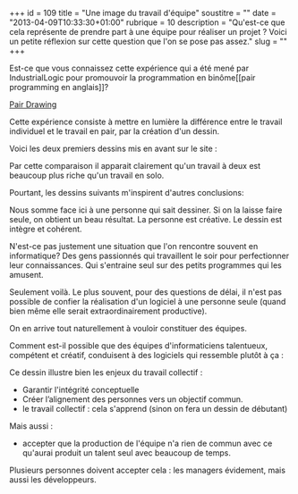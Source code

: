 +++
id = 109
title = "Une image du travail d'équipe"
soustitre = ""
date = "2013-04-09T10:33:30+01:00"
rubrique = 10
description = "Qu'est-ce que cela représente de prendre part à une équipe pour réaliser un projet ? Voici un petite réflexion sur cette question que l'on se pose pas assez."
slug = ""
+++

<div class="chapo"></div>
Est-ce que vous connaissez cette expérience qui a été mené par IndustrialLogic pour promouvoir la programmation en binôme[[pair programming en anglais]]?

[Pair Drawing](http://industriallogic.com/games/pairdraw.html)

Cette expérience consiste à mettre en lumière la différence entre le travail individuel et le travail en pair, par la création d'un dessin.

Voici les deux premiers dessins mis en avant sur le site :
<doc48><doc49>

Par cette comparaison il apparait clairement qu'un travail à deux est beaucoup plus riche qu'un travail en solo.

Pourtant, les dessins suivants m'inspirent d'autres conclusions:
<doc50>

Nous somme face ici à une personne qui sait dessiner. Si on la laisse faire seule, on obtient un beau résultat. La personne est créative. Le dessin est intègre et cohérent.

N'est-ce pas justement une situation que l'on rencontre souvent en informatique? Des gens passionnés qui travaillent le soir pour perfectionner leur connaissances. Qui s'entraine seul sur des petits programmes qui les amusent.

Seulement voilà. Le plus souvent, pour des questions de délai, il n'est pas possible de confier la réalisation d'un logiciel à une personne seule (quand bien même elle serait extraordinairement productive).

On en arrive tout naturellement à vouloir constituer des équipes.

Comment est-il possible que des équipes d'informaticiens talentueux, compétent et créatif, conduisent à des logiciels qui ressemble plutôt à ça :
<doc51>

Ce dessin illustre bien les enjeux du travail collectif :

- Garantir l'intégrité conceptuelle
- Créer l’alignement des personnes vers un objectif commun.
- le travail collectif : cela s'apprend (sinon on fera un dessin de débutant)

Mais aussi :

- accepter que la production de l'équipe n'a rien de commun avec ce qu'aurai produit un talent seul avec beaucoup de temps.

Plusieurs personnes doivent accepter cela : les managers évidement, mais aussi les développeurs.